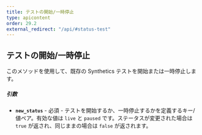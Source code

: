```yaml
---
title: テストの開始/一時停止
type: apicontent
order: 29.2
external_redirect: "/api/#status-test"
---
```


## テストの開始/一時停止

このメソッドを使用して、既存の Synthetics テストを開始または一時停止します。

##### 引数

*   **`new_status`** - 必須 - テストを開始するか、一時停止するかを定義するキー/値ペア。有効な値は `live` と `paused` です。ステータスが変更された場合は `true` が返され、同じままの場合は `false` が返されます。
